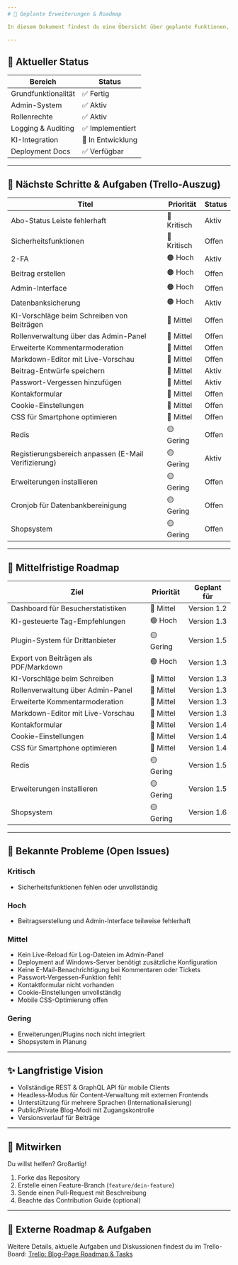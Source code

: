 ```yaml
---
# 🚀 Geplante Erweiterungen & Roadmap

In diesem Dokument findest du eine Übersicht über geplante Funktionen, bekannte Schwachstellen sowie mittelfristige und langfristige Ziele der Blog-Plattform. Es dient der Orientierung für Mitwirkende und der Dokumentation von Änderungen.

---
```


## 📅 Aktueller Status
| Bereich                | Status         |
|------------------------|---------------|
| Grundfunktionalität    | ✅ Fertig      |
| Admin-System           | ✅ Aktiv       |
| Rollenrechte           | ✅ Aktiv       |
| Logging & Auditing     | ✅ Implementiert |
| KI-Integration         | 🧪 In Entwicklung |
| Deployment Docs        | ✅ Verfügbar   |

---

## 📌 Nächste Schritte & Aufgaben (Trello-Auszug)

| Titel | Priorität | Status |
|-------|-----------|--------|
| Abo-Status Leiste fehlerhaft | 🔴 Kritisch | Aktiv  |
| Sicherheitsfunktionen | 🔴 Kritisch | Offen  |
| 2-FA | 🟠 Hoch | Aktiv  |
| Beitrag erstellen | 🟠 Hoch | Offen  |
| Admin-Interface | 🟠 Hoch | Offen  |
| Datenbanksicherung | 🟠 Hoch | Aktiv  |
| KI-Vorschläge beim Schreiben von Beiträgen | 🔵 Mittel | Offen  |
| Rollenverwaltung über das Admin-Panel | 🔵 Mittel | Offen  |
| Erweiterte Kommentarmoderation | 🔵 Mittel | Offen  |
| Markdown-Editor mit Live-Vorschau | 🔵 Mittel | Offen  |
| Beitrag-Entwürfe speichern | 🔵 Mittel | Aktiv  |
| Passwort-Vergessen hinzufügen | 🔵 Mittel | Aktiv  |
| Kontakformular | 🔵 Mittel | Offen  |
| Cookie-Einstellungen | 🔵 Mittel | Offen  |
| CSS für Smartphone optimieren | 🔵 Mittel | Offen  |
| Redis | 🟡 Gering | Offen  |
| Registierungsbereich anpassen (E-Mail Verifizierung) | 🟡 Gering | Aktiv  |
| Erweiterungen installieren | 🟡 Gering | Offen  |
| Cronjob für Datenbankbereinigung | 🟡 Gering | Offen  |
| Shopsystem | 🟡 Gering | Offen  |

---

## 🧭 Mittelfristige Roadmap
| Ziel                                 | Priorität | Geplant für   |
|--------------------------------------|-----------|---------------|
| Dashboard für Besucherstatistiken    | 🔵 Mittel | Version 1.2   |
| KI-gesteuerte Tag-Empfehlungen       | 🟢 Hoch   | Version 1.3   |
| Plugin-System für Drittanbieter      | 🟡 Gering | Version 1.5   |
| Export von Beiträgen als PDF/Markdown| 🟢 Hoch   | Version 1.3   |
| KI-Vorschläge beim Schreiben        | 🔵 Mittel | Version 1.3   |
| Rollenverwaltung über Admin-Panel   | 🔵 Mittel | Version 1.3   |
| Erweiterte Kommentarmoderation      | 🔵 Mittel | Version 1.3   |
| Markdown-Editor mit Live-Vorschau   | 🔵 Mittel | Version 1.3   |
| Kontakformular                      | 🔵 Mittel | Version 1.4   |
| Cookie-Einstellungen                | 🔵 Mittel | Version 1.4   |
| CSS für Smartphone optimieren       | 🔵 Mittel | Version 1.4   |
| Redis                               | 🟡 Gering | Version 1.5   |
| Erweiterungen installieren          | 🟡 Gering | Version 1.5   |
| Shopsystem                          | 🟡 Gering | Version 1.6   |

---

## 🧪 Bekannte Probleme (Open Issues)
### Kritisch
- Sicherheitsfunktionen fehlen oder unvollständig

### Hoch
- Beitragserstellung und Admin-Interface teilweise fehlerhaft

### Mittel
- Kein Live-Reload für Log-Dateien im Admin-Panel
- Deployment auf Windows-Server benötigt zusätzliche Konfiguration
- Keine E-Mail-Benachrichtigung bei Kommentaren oder Tickets
- Passwort-Vergessen-Funktion fehlt
- Kontaktformular nicht vorhanden
- Cookie-Einstellungen unvollständig
- Mobile CSS-Optimierung offen

### Gering
- Erweiterungen/Plugins noch nicht integriert
- Shopsystem in Planung

---

## ✨ Langfristige Vision
- Vollständige REST & GraphQL API für mobile Clients
- Headless-Modus für Content-Verwaltung mit externen Frontends
- Unterstützung für mehrere Sprachen (Internationalisierung)
- Public/Private Blog-Modi mit Zugangskontrolle
- Versionsverlauf für Beiträge

---

## 🤝 Mitwirken
Du willst helfen? Großartig!

1. Forke das Repository
2. Erstelle einen Feature-Branch (`feature/dein-feature`)
3. Sende einen Pull-Request mit Beschreibung
4. Beachte das Contribution Guide (optional)

---

## 🔗 Externe Roadmap & Aufgaben
Weitere Details, aktuelle Aufgaben und Diskussionen findest du im Trello-Board:
[Trello: Blog-Page Roadmap & Tasks](https://trello.com/b/WhAYVSHT/blog-page)
